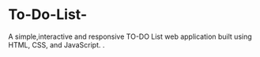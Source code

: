 # To-Do-List-
A simple,interactive  and responsive TO-DO List web application built using HTML, CSS, and JavaScript.
.
